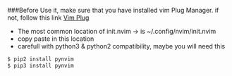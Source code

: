 ###Before Use it, make sure that you have installed vim Plug Manager.
if not, follow this link [Vim Plug](https://github.com/junegunn/vim-plug)

* The most common location of init.nvim -> is ~/.config/nvim/init.nvim 
* copy paste in this location
* carefull with python3 & python2 compatibility, maybe you will need this 
```sh
$ pip2 install pynvim
$ pip3 install pynvim
```

